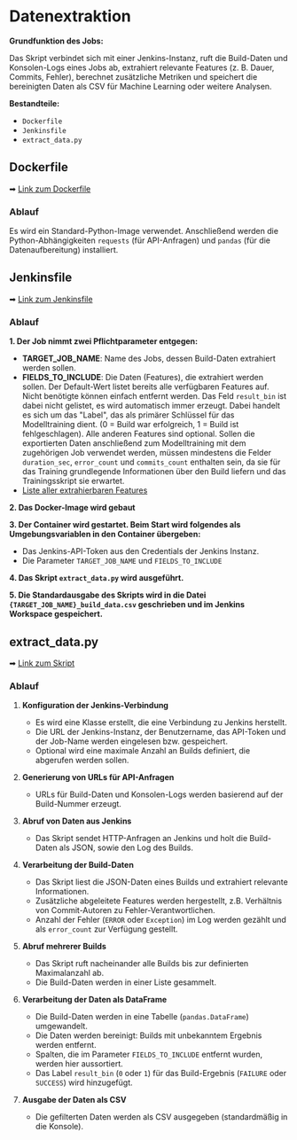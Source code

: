 # Datenextraktion
**Grundfunktion des Jobs:**   

Das Skript verbindet sich mit einer Jenkins-Instanz, ruft die Build-Daten und Konsolen-Logs eines Jobs ab, extrahiert relevante Features (z. B. Dauer, Commits, Fehler), berechnet zusätzliche Metriken und speichert die bereinigten Daten als CSV für Machine Learning oder weitere Analysen.

**Bestandteile:**
- `Dockerfile`
- `Jenkinsfile`
- `extract_data.py`


## Dockerfile
➡ [Link zum Dockerfile](https://github.com/cqNikolaus/JenkinsML/blob/main/data_extraction/Dockerfile)  
### Ablauf
Es wird ein Standard-Python-Image verwendet. Anschließend werden die Python-Abhängigkeiten `requests` (für API-Anfragen) und `pandas` (für die Datenaufbereitung) installiert.  

## Jenkinsfile
➡ [Link zum Jenkinsfile](https://github.com/cqNikolaus/JenkinsML/blob/main/data_extraction/Jenkinsfile) 
### Ablauf
**1. Der Job nimmt zwei Pflichtparameter entgegen:**
- **TARGET_JOB_NAME**: Name des Jobs, dessen Build-Daten extrahiert werden sollen.
- **FIELDS_TO_INCLUDE**: Die Daten (Features), die extrahiert werden sollen. Der Default-Wert listet bereits alle verfügbaren Features auf. Nicht benötigte können einfach entfernt werden. Das Feld `result_bin` ist dabei nicht gelistet, es wird automatisch immer erzeugt. Dabei handelt es sich um das "Label", das als primärer Schlüssel für das Modelltraining dient. (0 = Build war erfolgreich, 1 = Build ist fehlgeschlagen). Alle anderen Features sind optional. Sollen die exportierten Daten anschließend zum Modelltraining mit dem zugehörigen Job verwendet werden, müssen mindestens die Felder `duration_sec`, `error_count` und `commits_count` enthalten sein, da sie für das Training grundlegende Informationen über den Build liefern und das Trainingsskript sie erwartet.
- [Liste aller extrahierbaren Features](feature-list.md)

**2. Das Docker-Image wird gebaut**

**3. Der Container wird gestartet. Beim Start wird folgendes als Umgebungsvariablen in den Container übergeben:**

- Das Jenkins-API-Token aus den Credentials der Jenkins Instanz.
- Die Parameter `TARGET_JOB_NAME` und `FIELDS_TO_INCLUDE`

**4. Das Skript `extract_data.py` wird ausgeführt.**

**5. Die Standardausgabe des Skripts wird in die Datei `{TARGET_JOB_NAME}_build_data.csv` geschrieben und im Jenkins Workspace gespeichert.**

## extract_data.py
➡ [Link zum Skript](https://github.com/cqNikolaus/JenkinsML/blob/main/data_extraction/extract_data.py)

### Ablauf

1. **Konfiguration der Jenkins-Verbindung**  
   - Es wird eine Klasse erstellt, die eine Verbindung zu Jenkins herstellt.  
   - Die URL der Jenkins-Instanz, der Benutzername, das API-Token und der Job-Name werden eingelesen bzw. gespeichert.  
   - Optional wird eine maximale Anzahl an Builds definiert, die abgerufen werden sollen.

2. **Generierung von URLs für API-Anfragen**  
   - URLs für Build-Daten und Konsolen-Logs werden basierend auf der Build-Nummer erzeugt.

3. **Abruf von Daten aus Jenkins**  
   - Das Skript sendet HTTP-Anfragen an Jenkins und holt die Build-Daten als JSON, sowie den Log des Builds.   

4. **Verarbeitung der Build-Daten**  
   - Das Skript liest die JSON-Daten eines Builds und extrahiert relevante Informationen.
   - Zusätzliche abgeleitete Features werden hergestellt, z.B. Verhältnis von Commit-Autoren zu Fehler-Verantwortlichen. 
   - Anzahl der Fehler (`ERROR` oder `Exception`) im Log werden gezählt und als `error_count` zur Verfügung gestellt.  

5. **Abruf mehrerer Builds**  
   - Das Skript ruft nacheinander alle Builds bis zur definierten Maximalanzahl ab.  
   - Die Build-Daten werden in einer Liste gesammelt.

6. **Verarbeitung der Daten als DataFrame**  
   - Die Build-Daten werden in eine Tabelle (`pandas.DataFrame`) umgewandelt.  
   - Die Daten werden bereinigt: Builds mit unbekanntem Ergebnis werden entfernt.  
   - Spalten, die im Parameter `FIELDS_TO_INCLUDE` entfernt wurden, werden hier aussortiert.   
   - Das Label `result_bin` (`0` oder `1`) für das Build-Ergebnis (`FAILURE` oder `SUCCESS`) wird hinzugefügt.

7. **Ausgabe der Daten als CSV**  
   - Die gefilterten Daten werden als CSV ausgegeben (standardmäßig in die Konsole).    


